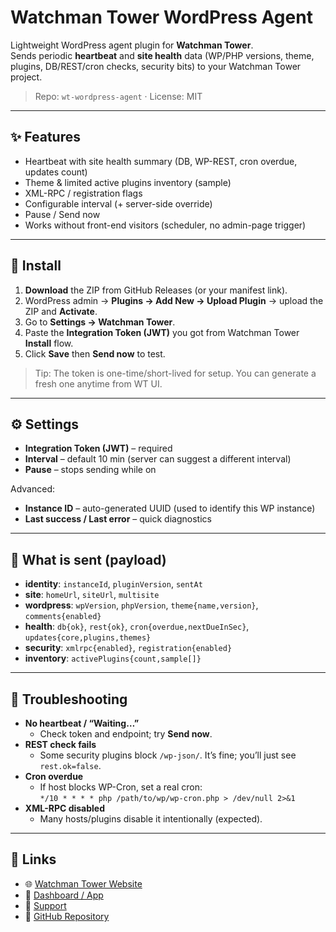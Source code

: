 # Watchman Tower WordPress Agent

Lightweight WordPress agent plugin for **Watchman Tower**.  
Sends periodic **heartbeat** and **site health** data (WP/PHP versions, theme, plugins, DB/REST/cron checks, security bits) to your Watchman Tower project.

> Repo: `wt-wordpress-agent` · License: MIT

---

## ✨ Features
- Heartbeat with site health summary (DB, WP-REST, cron overdue, updates count)
- Theme & limited active plugins inventory (sample)
- XML-RPC / registration flags
- Configurable interval (+ server-side override)
- Pause / Send now
- Works without front-end visitors (scheduler, no admin-page trigger)

---

## 🚀 Install
1. **Download** the ZIP from GitHub Releases (or your manifest link).
2. WordPress admin → **Plugins → Add New → Upload Plugin** → upload the ZIP and **Activate**.
3. Go to **Settings → Watchman Tower**.
4. Paste the **Integration Token (JWT)** you got from Watchman Tower **Install** flow.
5. Click **Save** then **Send now** to test.

> Tip: The token is one-time/short-lived for setup. You can generate a fresh one anytime from WT UI.

---

## ⚙️ Settings
- **Integration Token (JWT)** – required
- **Interval** – default 10 min (server can suggest a different interval)
- **Pause** – stops sending while on

Advanced:
- **Instance ID** – auto-generated UUID (used to identify this WP instance)
- **Last success / Last error** – quick diagnostics

---

## 📡 What is sent (payload)
- **identity**: `instanceId`, `pluginVersion`, `sentAt`
- **site**: `homeUrl`, `siteUrl`, `multisite`
- **wordpress**: `wpVersion`, `phpVersion`, `theme{name,version}`, `comments{enabled}`
- **health**: `db{ok}`, `rest{ok}`, `cron{overdue,nextDueInSec}`, `updates{core,plugins,themes}`
- **security**: `xmlrpc{enabled}`, `registration{enabled}`
- **inventory**: `activePlugins{count,sample[]}`

---

## 🧪 Troubleshooting
- **No heartbeat / “Waiting…”**  
  - Check token and endpoint; try **Send now**.
- **REST check fails**  
  - Some security plugins block `/wp-json/`. It’s fine; you’ll just see `rest.ok=false`.
- **Cron overdue**  
  - If host blocks WP-Cron, set a real cron:  
    `*/10 * * * * php /path/to/wp/wp-cron.php > /dev/null 2>&1`
- **XML-RPC disabled**  
  - Many hosts/plugins disable it intentionally (expected).

---

## 🔗 Links
- 🌐 [Watchman Tower Website](https://www.watchmantower.com)
- 🧩 [Dashboard / App](https://app.watchmantower.com)
- 📨 [Support](mailto:support@watchmantower.com)
- 🧠 [GitHub Repository](https://github.com/watchmantower/wt-wordpress-agent)
